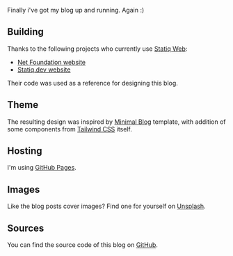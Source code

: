 ﻿---
Title: Under the hood
Published: 2020-05-24
Image: /assets/posts/imattsmart-sm0Bkoj5bnA-unsplash.jpg

ImageAuthor: Markus Spiske
ImageLink: https://unsplash.com/photos/sm0Bkoj5bnA
---
Finally i've got my blog up and running. Again :)

<h2 class="font-semibold text-3xl pt-5">Building</h2>

Thanks to the following projects who currently use <a class="hover:text-blue-600 no-underline text-blue-500 hover:underline" target="_blank" href="https://statiq.dev/web">Statiq Web</a>:

<ul class="list-disc px-8">
<li> <a class="hover:text-blue-600 no-underline text-blue-500 hover:underline" target="_blank" href="https://github.com/dotnet-foundation/website">Net Foundation website</a></li> 
<li><a class="hover:text-blue-600 no-underline text-blue-500 hover:underline" target="_blank" href="https://github.com/statiqdev/statiqdev.github.io">Statiq.dev website</a></li> 
</ul>

Their code was used as a reference for designing this blog.

<h2 class="font-semibold text-3xl pt-5 pb-2">Theme</h2>

The resulting design was inspired by <a class="hover:text-blue-600 no-underline text-blue-500 hover:underline" target="_blank" href="https://www.tailwindtoolbox.com/templates/minimal-blog">Minimal Blog</a> template, with addition of some components from <a class="hover:text-blue-600 no-underline text-blue-500 hover:underline" target="_blank" href="https://tailwindcss.com">Tailwind CSS</a> itself.

<h2 class="font-semibold text-3xl pt-5 pb-2">Hosting</h2>

I'm using <a class="hover:text-blue-600 no-underline text-blue-500 hover:underline" target="_blank" href="https://pages.github.com">GitHub Pages</a>.

<h2 class="font-semibold text-3xl pt-5 pb-2">Images</h2>

Like the blog posts cover images? Find one for yourself on <a class="hover:text-blue-600 no-underline text-blue-500 hover:underline" target="_blank" href="https://unsplash.com">Unsplash</a>.

<h2 class="font-semibold text-3xl pt-5 pb-2">Sources</h2>

You can find the source code of this blog on <a class="hover:text-blue-600 no-underline text-blue-500 hover:underline" target="_blank" href="https://github.com/dolifer/blog">GitHub</a>.